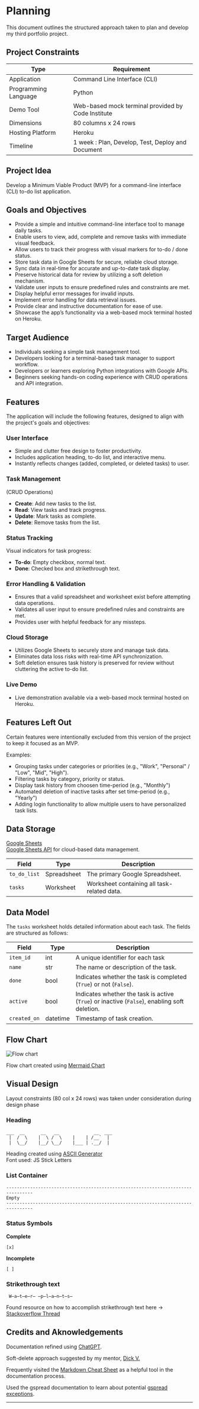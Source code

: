 
# Planning  

This document outlines the structured approach taken to plan and develop my third portfolio project.

## Project Constraints

| Type | Requirement |
|--------------------------|------------------------------------------|
| Application          | Command Line Interface (CLI)  |
| Programming Language | Python                                   |
| Demo Tool            | Web-based mock terminal provided by Code Institute |
| Dimensions           | 80 columns x 24 rows                     |
| Hosting Platform     | Heroku                                   |
| Timeline             | 1 week :  Plan, Develop, Test, Deploy and Document      |



## Project Idea  

Develop a Minimum Viable Product (MVP) for a command-line interface (CLI) to-do list application.  


## Goals and Objectives
- Provide a simple and intuitive command-line interface tool to manage daily tasks.
- Enable users to view, add, complete and remove tasks with immediate visual feedback.
- Allow users to track their progress with visual markers for to-do / done status.
- Store task data in Google Sheets for secure, reliable cloud storage.
- Sync data in real-time for accurate and up-to-date task display.
- Preserve historical data for review by utilizing a soft deletion mechanism.
- Validate user inputs to ensure predefined rules and constraints are met.
- Display helpful error messages for invalid inputs.
- Implement error handling for data retrieval issues.
- Provide clear and instructive documentation for ease of use.  
- Showcase the app’s functionality via a web-based mock terminal hosted on Heroku.


## Target Audience

- Individuals seeking a simple task management tool.  
- Developers looking for a terminal-based task manager to support workflow. 
- Developers or learners exploring Python integrations with Google APIs.  
- Beginners seeking hands-on coding experience with CRUD operations and API integration.


## Features
The application will include the following features, designed to align with the project's goals and objectives:  

### User Interface
- Simple and clutter free design to foster productivity.
- Includes application heading, to-do list, and interactive menu. 
- Instantly reflects changes (added, completed, or deleted tasks) to user. 

### Task Management
(CRUD Operations)
  - **Create**: Add new tasks to the list.
  - **Read**: View tasks and track progress.
  - **Update**: Mark tasks as complete.
  - **Delete**: Remove tasks from the list.

### Status Tracking
Visual indicators for task progress:
- **To-do**: Empty checkbox, normal text.
- **Done**: Checked box and strikethrough text.

### Error Handling & Validation
- Ensures that a valid spreadsheet and worksheet exist before attempting data operations.
- Validates all user input to ensure predefined rules and constraints are met.
- Provides user with helpful feedback for any missteps.

### Cloud Storage
- Utilizes Google Sheets to securely store and manage task data.
- Eliminates data loss risks with real-time API synchronization.
- Soft deletion ensures task history is preserved for review without cluttering the active to-do list.

### Live Demo
- Live demonstration available via a web-based mock terminal hosted on Heroku.  


## Features Left Out

Certain features were intentionally excluded from this version of the project to keep it focused as an MVP.

Examples:
- Grouping tasks under categories or priorities (e.g., "Work", "Personal" / "Low", "Mid", "High"). 
- Filtering tasks by category, priority or status.
- Display task history from choosen time-period (e.g., "Monthly")
- Automated deletion of inactive tasks after set time-period (e.g., "Yearly")
- Adding login functionality to allow multiple users to have personalized task lists.


## Data Storage  

[Google Sheets](https://workspace.google.com/products/sheets/)  
[Google Sheets API](https://developers.google.com/sheets/api/guides/concepts)  for cloud-based data management.  

| Field        | Type         | Description                                                  |  
|--------------|--------------|--------------------------------------------------------------|  
| `to_do_list` | Spreadsheet  | The primary Google Spreadsheet. |  
| `tasks` | Worksheet    | Worksheet containing all task-related data. |  


## Data Model

The `tasks` worksheet holds detailed information about each task. The fields are structured as follows:  

| Field      | Type   | Description                                   |  
|------------|--------|-----------------------------------------------|  
| `item_id`  | int    | A unique identifier for each task |  
| `name`     | str    | The name or description of the task.          |  
| `done`     | bool   | Indicates whether the task is completed (`True`) or not (`False`). |  
| `active`   | bool   | Indicates whether the task is active (`True`) or inactive (`False`), enabling soft deletion. |  
| `created_on` | datetime | Timestamp of task creation. | 


## Flow Chart
![Flow chart](https://www.mermaidchart.com/raw/04747b91-f62b-40ce-8fba-e29f15ef4f00?theme=light&version=v0.1&format=svg)

Flow chart created using [Mermaid Chart](https://www.mermaidchart.com/) 


## Visual Design
Layout constraints (80 col x 24 rows) was taken under consideration during design phase

### Heading

```
___  __      __   __             __  ___
 |  /  \    |  \ /  \    |    | /__`  | 
 |  \__/    |__/ \__/    |___ | .__/  |
```
Heading created using [ASCII Generator](https://www.asciiart.eu/text-to-ascii-art)  
Font used: JS Stick Letters


### List Container
```
--------------------------------------------------------------------------------
Empty
--------------------------------------------------------------------------------
```

### Status Symbols

**Complete**
```
[x]
```
**Incomplete**
```
[ ]
```
### Strikethrough text
```
 W̶a̶t̶e̶r̶ ̶p̶l̶a̶n̶t̶s̶
```
Found resource on how to accomplish strikethrough text here -> [Stackoverflow Thread](https://stackoverflow.com/questions/25244454/python-create-strikethrough-strikeout-overstrike-string-type)


## Credits and Aknowledgements

Documentation refined using [ChatGPT](https://openai.com/chatgpt/overview/).

Soft-delete approach suggested by my mentor, [Dick V.](https://www.linkedin.com/in/dick-vlaanderen/) 

Frequently visited the [Markdown Cheat Sheet](https://markdown-it.github.io/) as a helpful tool in the documentation process.

Used the gspread documentation to learn about potential [gspread exceptions](https://docs.gspread.org/en/latest/api/exceptions.html).




---